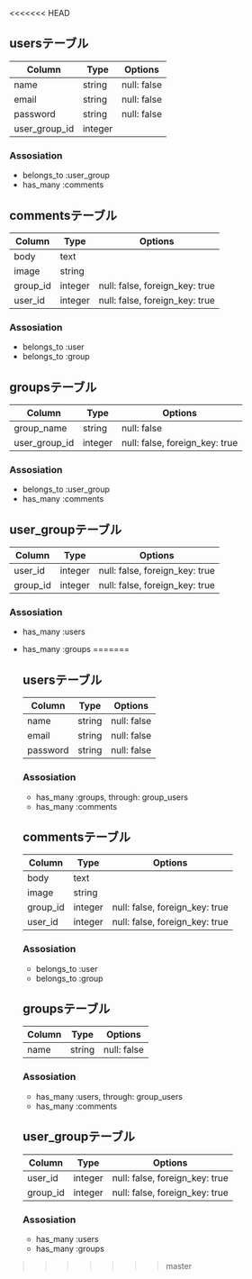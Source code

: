 <<<<<<< HEAD
## usersテーブル
|Column|Type|Options|
|------|----|-------|
|name|string|null: false|
|email|string|null: false|unique: true|
|password|string|null: false|
|user_group_id|integer|

### Assosiation
- belongs_to :user_group
- has_many :comments


## commentsテーブル
|Column|Type|Options|
|------|----|-------|
|body|text|
|image|string|
|group_id|integer|null: false, foreign_key: true|
|user_id|integer|null: false, foreign_key: true|

### Assosiation
- belongs_to :user
- belongs_to :group


## groupsテーブル
|Column|Type|Options|
|------|----|-------|
|group_name|string|null: false|
|user_group_id|integer|null: false, foreign_key: true|

### Assosiation
- belongs_to :user_group
- has_many :comments


## user_groupテーブル
|Column|Type|Options|
|------|----|-------|
|user_id|integer|null: false, foreign_key: true|
|group_id|integer|null: false, foreign_key: true|

### Assosiation
- has_many :users
- has_many :groups
=======
	## usersテーブル
	|Column|Type|Options|
	|------|----|-------|
	|name|string|null: false|
	|email|string|null: false|unique: true|
	|password|string|null: false|

	### Assosiation
	- has_many :groups, through: group_users
	- has_many :comments


	## commentsテーブル
	|Column|Type|Options|
	|------|----|-------|
	|body|text|
	|image|string|
	|group_id|integer|null: false, foreign_key: true|
	|user_id|integer|null: false, foreign_key: true|

	### Assosiation
	- belongs_to :user
	- belongs_to :group


	## groupsテーブル
	|Column|Type|Options|
	|------|----|-------|
	|name|string|null: false|

	### Assosiation
	- has_many :users, through: group_users
	- has_many :comments


	## user_groupテーブル
	|Column|Type|Options|
	|------|----|-------|
	|user_id|integer|null: false, foreign_key: true|
	|group_id|integer|null: false, foreign_key: true|

	### Assosiation
	- has_many :users
	- has_many :groups
>>>>>>> master

